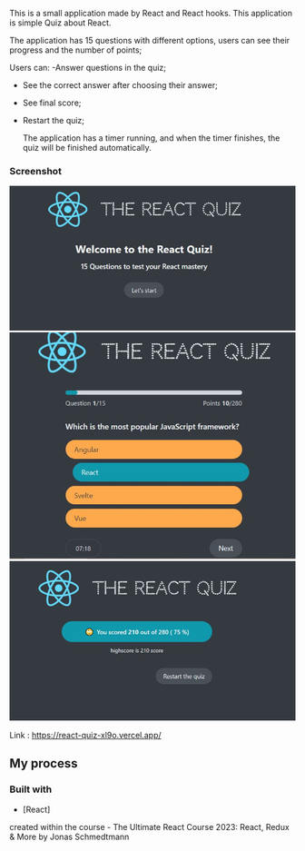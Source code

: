 This is a small application made by React and React hooks.
This application is simple Quiz about React.

The application has 15 questions with different options, users can see their progress
and the number of points;

Users can:
-Answer questions in the quiz;
- See the correct answer after choosing their answer;
- See final score;
- Restart the quiz;

  The application has a timer running, and when the timer finishes, the quiz will be finished
  automatically.

### Screenshot

![Alt text](<quiz 1.JPG>)
![Alt text](<quiz 2.JPG>)
![Alt text](<quiz 3.JPG>)

Link : https://react-quiz-xl9o.vercel.app/


## My process

### Built with

- [React]

created within the course - The Ultimate React Course 2023: React, Redux & More by Jonas Schmedtmann
